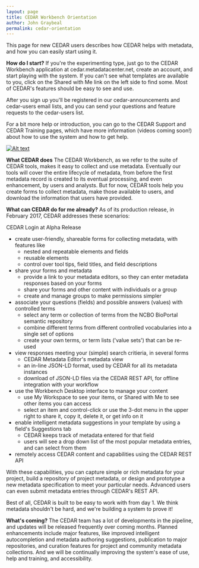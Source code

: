```yaml
---
layout: page
title: CEDAR Workbench Orientation
author: John Graybeal
permalink: cedar-orientation
---
```


This page for new CEDAR users describes how CEDAR helps with metadata, and how you can easily start using it. 

**How do I start?**
If you're the experimenting type, just go to the CEDAR Workbench application at cedar.metadatacenter.net, create an account, and start playing with the system. If you can't see what templates are available to you, click on the Shared with Me link on the left side to find some. Most of CEDAR's features should be easy to see and use.

After you sign up you'll be registered in our cedar-announcements and cedar-users email lists, and you can send your questions and feature requests to the cedar-users list.

For a bit more help or introduction, you can go to the CEDAR Support and CEDAR Training pages, which have more information (videos coming soon!) about how to use the system and how to get help. 

[![Alt text](https://img.youtube.com/vi/mw816POGRrk/0.jpg)](https://www.youtube.com/watch?v=mw816POGRrk)

**What CEDAR does**
The CEDAR Workbench, as we refer to the suite of CEDAR tools, makes it easy to collect and use metadata. Eventually our tools will cover the entire lifecycle of metadata, from before the first metadata record is created to its eventual processing, and even enhancement, by users and analysts. But for now, CEDAR tools help you create forms to collect metadata, make those available to users, and download the information that users have provided.

**What can CEDAR do for me already?**
As of its production release, in February 2017, CEDAR addresses these scenarios:

CEDAR Login at Alpha Release

- create user-friendly, shareable forms for collecting metadata, with features like
  - nested and repeatable elements and fields
  - reusable elements
  - control over tool tips, field titles, and field descriptions
- share your forms and metadata
  - provide a link to your metadata editors, so they can enter metadata responses based on your forms
  - share your forms and other content with individuals or a group
  - create and manage groups to make permissions simpler
- associate your questions (fields) and possible answers (values) with controlled terms
  - select any term or collection of terms from the NCBO BioPortal semantic repository
  - combine different terms from different controlled vocabularies into a single set of options
  - create your own terms, or term lists ('value sets') that can be re-used
- view responses meeting your (simple) search critieria, in several forms
  - CEDAR Metadata Editor's metadata view 
  - an in-line JSON-LD format, used by CEDAR for all its metadata instances
  - download of JSON-LD files via the CEDAR REST API, for offline integration with your workflow
- use the Workbench Desktop interface to manage your content
  - use My Workspace to see your items, or Shared with Me to see other items you can access
  - select an item and control-click or use the 3-dot menu in the upper right to share it, copy it, delete it, or get info on it
- enable intelligent metadata suggestions in your template by using a field's Suggestions tab 
  - CEDAR keeps track of metadata entered for that field
  - users will see a drop down list of the most popular metadata entries, and can select from them
- remotely access CEDAR content and capabilities using the CEDAR REST API

With these capabilities, you can capture simple or rich metadata for your project, build a repository of project metadata, or design and prototype a new metadata specification to meet your particular needs. Advanced users can even submit metadata entries through CEDAR's REST API.

Best of all, CEDAR is built to be easy to work with from day 1. We think metadata shouldn't be hard, and we're building a system to prove it!

**What's coming?**
The CEDAR team has a lot of developments in the pipeline, and updates will be released frequently over coming months. Planned enhancements include major features, like improved intelligent autocompletion and metadata authoring suggestions, publication to major repositories, and curation features for project and community metadata collections. And we will be continually improving the system's ease of use, help and training, and accessibility.
